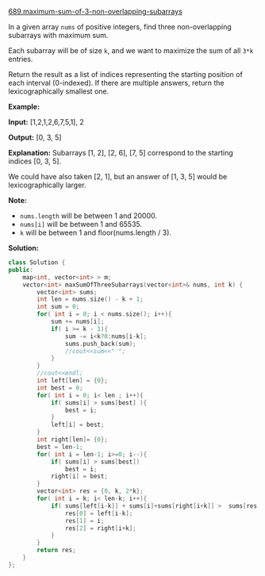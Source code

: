[689.maximum-sum-of-3-non-overlapping-subarrays](https://leetcode.com/problems/maximum-sum-of-3-non-overlapping-subarrays/)  

In a given array `nums` of positive integers, find three non-overlapping subarrays with maximum sum.

Each subarray will be of size `k`, and we want to maximize the sum of all `3*k` entries.

Return the result as a list of indices representing the starting position of each interval (0-indexed). If there are multiple answers, return the lexicographically smallest one.

**Example:**

  
**Input:** \[1,2,1,2,6,7,5,1\], 2
  
**Output:** \[0, 3, 5\]
  
**Explanation:** Subarrays \[1, 2\], \[2, 6\], \[7, 5\] correspond to the starting indices \[0, 3, 5\].
  
We could have also taken \[2, 1\], but an answer of \[1, 3, 5\] would be lexicographically larger.
  

**Note:**

*   `nums.length` will be between 1 and 20000.
*   `nums[i]` will be between 1 and 65535.
*   `k` will be between 1 and floor(nums.length / 3).  



**Solution:**  

```cpp
class Solution {
public:
    map<int, vector<int> > m;
    vector<int> maxSumOfThreeSubarrays(vector<int>& nums, int k) {
        vector<int> sums;
        int len = nums.size() - k + 1;
        int sum = 0;
        for( int i = 0; i < nums.size(); i++){
            sum += nums[i];
            if( i >= k - 1){
                sum -= i<k?0:nums[i-k];
                sums.push_back(sum);
                //cout<<sum<<" ";
            }
        }
        //cout<<endl;
        int left[len] = {0};
        int best = 0;
        for( int i = 0; i< len ; i++){
            if( sums[i] > sums[best] ){
                best = i;
            }
            left[i] = best;
        }
        int right[len]= {0};
        best = len-1;
        for( int i = len-1; i>=0; i--){
            if( sums[i] > sums[best])
                best = i;
            right[i] = best;
        }
        vector<int> res = {0, k, 2*k};
        for( int i = k; i< len-k; i++){
            if( sums[left[i-k]] + sums[i]+sums[right[i+k]] >  sums[res[0]] + sums[res[1]]+sums[res[2]] ){
                res[0] = left[i-k];
                res[1] = i;
                res[2] = right[i+k];
            }
        }
        return res;
    }
};
```
      